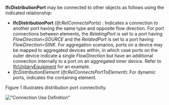 **IfcDistributionPort** may be connected to other objects as follows using the indicated relationship:

* **IfcDistributionPort** (_IfcRelConnectsPorts_) : Indicates a connection to another port having the same type and opposite flow direction. For port connections between elements, the _RelatingPort_ is set to a port having _FlowDirection=SOURCE_ and the _RelatedPort_ is set to a port having _FlowDirection=SINK_. For aggregation scenarios, ports on a device may be mapped to aggregated devices within, in which case ports on the outer device indicate a single _FlowDirection_ but have an additional connection internally to a port on an aggregated inner device. Refer to [IfcUnitaryEquipment](../../ifchvacdomain/lexical/ifcunitaryequipment.htm) for an example.
* _IfcDistributionElement_ (_IfcRelConnectsPortToElement_): For dynamic ports, indicates the containing element. 

Figure 1 illustrates distribution port connectivity.

!["Connection Use Definition"](../../../figures/ifcdistributionport-connection.png "Figure 1 &mdash; Distribution port connectivity")